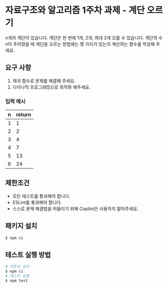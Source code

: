# 자료구조와 알고리즘 1주차 과제 - 계단 오르기

n개의 계단이 있습니다. 계단은 한 번에 1개, 2개, 최대 3개 오를 수 있습니다. 계단의 수 n이 주어졌을 때 계단을 오르는 방법에는 몇 가지가 있는지 계산하는 함수를 작성해 주세요.

## 요구 사항

1. 재귀 함수로 문제를 해결해 주세요.
2. 다이나믹 프로그래밍으로 최적화 해주세요.

### 입력 예시

| n | return |
| --- | --- |
| 1 | 1 |
| 2 | 2 |
| 3 | 4 |
| 4 | 7 |
| 5 | 13 |
| 6 | 24 |

## 제한조건

- 모든 테스트를 통과해야 합니다.
- ESLint를 통과해야 합니다.
- 스스로 문제 해결법을 떠올리기 위해 Copilot은 사용하지 말아주세요.

## 패키지 설치

```bash
$ npm ci
```

## 테스트 실행 방법

```bash
# 의존성 설치
$ npm ci
# 테스트 실행
$ npm test
```
